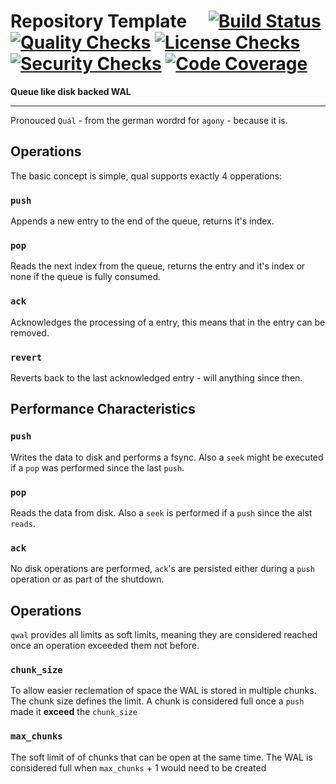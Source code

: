 # Repository Template&emsp; [![Build Status]][tests.yaml] [![Quality Checks]][checks.yaml] [![License Checks]][licenses.yaml] [![Security Checks]][security.yaml] [![Code Coverage]][coveralls.io]

[Build Status]: https://github.com/tremor-rs/qwal/workflows/Tests/badge.svg
[tests.yaml]: https://github.com/tremor-rs/qwal/actions/workflows/tests.yaml
[Quality Checks]: https://github.com/tremor-rs/qwal/workflows/Checks/badge.svg
[checks.yaml]: https://github.com/tremor-rs/qwal/actions/workflows/checks.yaml
[License Checks]: https://github.com/tremor-rs/qwal/workflows/License%20audit/badge.svg
[licenses.yaml]: https://github.com/tremor-rs/qwal/actions/workflows/licenses.yaml
[Security Checks]: https://github.com/tremor-rs/qwal/workflows/Security%20audit/badge.svg
[security.yaml]: https://github.com/tremor-rs/qwal/actions/workflows/security.yaml
[code coverage]: https://coveralls.io/repos/github/tremor-rs/qwal/badge.svg?branch=main
[coveralls.io]: https://coveralls.io/github/tremor-rs/qwal?branch=main

**Queue like disk backed WAL**

---

Pronouced `Quál` - from the german wordrd for `agony` - because it is.



## Operations

The basic concept is simple, qual supports exactly 4 opperations:

### `push` 

Appends a new entry to the end of the queue, returns it's index.

### `pop`

Reads the next index from the queue, returns the entry and it's index or none if the queue
is fully consumed.

### `ack`

Acknowledges the processing of a entry, this means that in the entry can be removed.

### `revert`

Reverts back to the last acknowledged entry - will anything since then.


## Performance Characteristics

### `push`

Writes the data to disk and performs a fsync. Also a `seek` might be executed if a `pop` was 
performed  since the last `push`.

### `pop`

Reads the data from disk. Also a `seek` is performed if a `push` since the alst `reads`.

### `ack`

No disk operations are performed, `ack`'s are persisted either during a `push` operation or
as part of the shutdown.

## Operations

`qwal` provides all limits as soft limits, meaning they are considered reached once an operation
exceeded them not before.

### `chunk_size`

To allow easier reclemation of space the WAL is stored in multiple chunks. The chunk size
defines the limit. A chunk is considered full once a `push` made it **exceed** the `chunk_size`

### `max_chunks`

The soft limit of of chunks that can be open at the same time. The WAL is considered full when
`max_chunks` + 1 would need to be created

